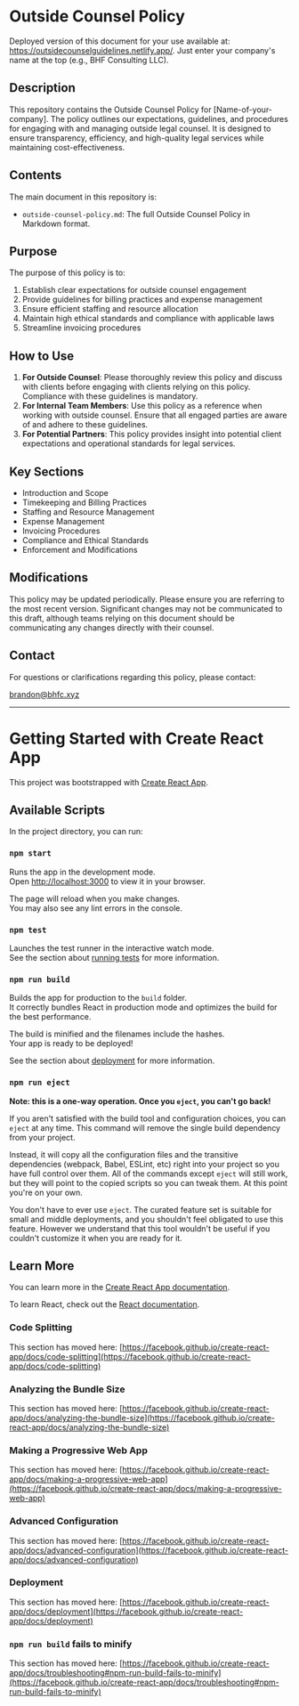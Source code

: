 # Outside Counsel Policy

Deployed version of this document for your use available at: https://outsidecounselguidelines.netlify.app/. Just enter your company's name at the top (e.g., BHF Consulting LLC).

## Description

This repository contains the Outside Counsel Policy for [Name-of-your-company]. The policy outlines our expectations, guidelines, and procedures for engaging with and managing outside legal counsel. It is designed to ensure transparency, efficiency, and high-quality legal services while maintaining cost-effectiveness.

## Contents

The main document in this repository is:

- `outside-counsel-policy.md`: The full Outside Counsel Policy in Markdown format.

## Purpose

The purpose of this policy is to:

1. Establish clear expectations for outside counsel engagement
2. Provide guidelines for billing practices and expense management
3. Ensure efficient staffing and resource allocation
4. Maintain high ethical standards and compliance with applicable laws
5. Streamline invoicing procedures

## How to Use

1. **For Outside Counsel**: Please thoroughly review this policy and discuss with clients before engaging with clients relying on this policy. Compliance with these guidelines is mandatory.
2. **For Internal Team Members**: Use this policy as a reference when working with outside counsel. Ensure that all engaged parties are aware of and adhere to these guidelines.
3. **For Potential Partners**: This policy provides insight into potential client expectations and operational standards for legal services.

## Key Sections

- Introduction and Scope
- Timekeeping and Billing Practices
- Staffing and Resource Management
- Expense Management
- Invoicing Procedures
- Compliance and Ethical Standards
- Enforcement and Modifications

## Modifications

This policy may be updated periodically. Please ensure you are referring to the most recent version. Significant changes may not be communicated to this draft, although teams relying on this document should be communicating any changes directly with their counsel.

## Contact

For questions or clarifications regarding this policy, please contact:

brandon@bhfc.xyz

----------------------------------------------------------------------------------------------

# Getting Started with Create React App

This project was bootstrapped with [Create React App](https://github.com/facebook/create-react-app).

## Available Scripts

In the project directory, you can run:

### `npm start`

Runs the app in the development mode.\
Open [http://localhost:3000](http://localhost:3000) to view it in your browser.

The page will reload when you make changes.\
You may also see any lint errors in the console.

### `npm test`

Launches the test runner in the interactive watch mode.\
See the section about [running tests](https://facebook.github.io/create-react-app/docs/running-tests) for more information.

### `npm run build`

Builds the app for production to the `build` folder.\
It correctly bundles React in production mode and optimizes the build for the best performance.

The build is minified and the filenames include the hashes.\
Your app is ready to be deployed!

See the section about [deployment](https://facebook.github.io/create-react-app/docs/deployment) for more information.

### `npm run eject`

**Note: this is a one-way operation. Once you `eject`, you can't go back!**

If you aren't satisfied with the build tool and configuration choices, you can `eject` at any time. This command will remove the single build dependency from your project.

Instead, it will copy all the configuration files and the transitive dependencies (webpack, Babel, ESLint, etc) right into your project so you have full control over them. All of the commands except `eject` will still work, but they will point to the copied scripts so you can tweak them. At this point you're on your own.

You don't have to ever use `eject`. The curated feature set is suitable for small and middle deployments, and you shouldn't feel obligated to use this feature. However we understand that this tool wouldn't be useful if you couldn't customize it when you are ready for it.

## Learn More

You can learn more in the [Create React App documentation](https://facebook.github.io/create-react-app/docs/getting-started).

To learn React, check out the [React documentation](https://reactjs.org/).

### Code Splitting

This section has moved here: [https://facebook.github.io/create-react-app/docs/code-splitting](https://facebook.github.io/create-react-app/docs/code-splitting)

### Analyzing the Bundle Size

This section has moved here: [https://facebook.github.io/create-react-app/docs/analyzing-the-bundle-size](https://facebook.github.io/create-react-app/docs/analyzing-the-bundle-size)

### Making a Progressive Web App

This section has moved here: [https://facebook.github.io/create-react-app/docs/making-a-progressive-web-app](https://facebook.github.io/create-react-app/docs/making-a-progressive-web-app)

### Advanced Configuration

This section has moved here: [https://facebook.github.io/create-react-app/docs/advanced-configuration](https://facebook.github.io/create-react-app/docs/advanced-configuration)

### Deployment

This section has moved here: [https://facebook.github.io/create-react-app/docs/deployment](https://facebook.github.io/create-react-app/docs/deployment)

### `npm run build` fails to minify

This section has moved here: [https://facebook.github.io/create-react-app/docs/troubleshooting#npm-run-build-fails-to-minify](https://facebook.github.io/create-react-app/docs/troubleshooting#npm-run-build-fails-to-minify)
